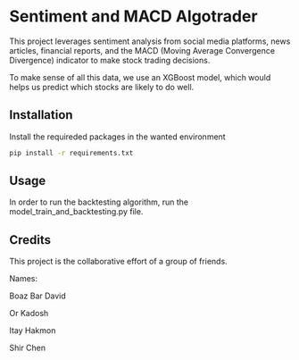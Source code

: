 # Sentiment and MACD Algotrader
This project leverages sentiment analysis from social media platforms, news articles, financial reports, and the MACD (Moving Average Convergence Divergence) indicator to make stock trading decisions.

To make sense of all this data, we use an XGBoost model, which would helps us predict which stocks are likely to do well.

## Installation
Install the requireded packages in the wanted environment

```bash
pip install -r requirements.txt
```

## Usage
In order to run the backtesting algorithm, run the model_train_and_backtesting.py file.

## Credits
This project is the collaborative effort of a group of friends.

Names:

Boaz Bar David

Or Kadosh

Itay Hakmon

Shir Chen
